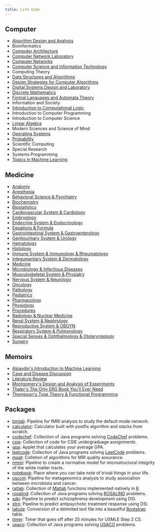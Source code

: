 ```yaml
---
title: Life Code
---
```


## Computer

- [Algorithm Design and Analysis](Computer/Algorithm%20Design%20and%20Analysis.html)
- Bioinformatics
- [Computer Architecture](Computer/Computer%20Architecture.html)
- [Computer Network Laboratory](Computer/Computer%20Network%20Laboratory.html)
- [Computer Networks](Computer/Computer%20Networks.html)
- [Computer Science and Information Technology](Computer/Computer%20Science%20and%20Information%20Technology.html)
- Computing Theory
- [Data Structures and Algorithms](Computer/Data%20Structures%20and%20Algorithms.html)
- [Design Strategies for Computer Algorithms](Computer/Design%20Strategies%20for%20Computer%20Algorithms.html)
- [Digital Systems Design and Laboratory](Computer/Digital%20Systems%20Design%20and%20Laboratory.html)
- [Discrete Mathematics](Computer/Discrete%20Mathematics.html)
- [Formal Languages and Automata Theory](Computer/Formal%20Languages%20and%20Automata%20Theory.html)
- Information and Society
- [Introduction to Computational Logic](Computer/Introduction%20to%20Computational%20Logic.html)
- Introduction to Computer Programming
- Introduction to Computer Science
- [Linear Algebra](Computer/Linear%20Algebra.html)
- Modern Sciences and Science of Mind
- [Operating Systems](Computer/Operating%20Systems.html)
- [Probability](Computer/Probability.html)
- Scientific Computing
- Special Research
- Systems Programming
- [Topics in Machine Learning](Computer/Topics%20in%20Machine%20Learning.html)

## Medicine

- [Anatomy](Medicine/Anatomy.html)
- [Anesthesia](Medicine/Anesthesia.html)
- [Behavioral Science & Psychiatry](Medicine/Behavioral%20Science%20&%20Psychiatry.html)
- [Biochemistry](Medicine/Biochemistry.html)
- [Biostatistics](Medicine/Biostatistics.html)
- [Cardiovascular System & Cardiology](Medicine/Cardiovascular%20System%20&%20Cardiology.html)
- [Embryology](Medicine/Embryology.html)
- [Endocrine System & Endocrinology](Medicine/Endocrine%20System%20&%20Endocrinology.html)
- [Equations & Formula](Medicine/Equations%20&%20Formula.html)
- [Gastrointestinal System & Gastroenterology](Medicine/Gastrointestinal%20System%20&%20Gastroenterology.html)
- [Genitourinary System & Urology](Medicine/Genitourinary%20System%20&%20Urology.html)
- [Hematology](Medicine/Hematology.html)
- [Histology](Medicine/Histology.html)
- [Immune System & Immunology & Rheumatology](Medicine/Immune%20System%20&%20Immunology%20&%20Rheumatology.html)
- [Integumentary System & Dermatology](Medicine/Integumentary%20System%20&%20Dermatology.html)
- [Medicine](Medicine/Medicine.html)
- [Microbiology & Infectious Diseases](Medicine/Microbiology%20&%20Infectious%20Diseases.html)
- [Musculoskeletal System & Physiatry](Medicine/Musculoskeletal%20System%20&%20Physiatry.html)
- [Nervous System & Neurology](Medicine/Nervous%20System%20&%20Neurology.html)
- [Oncology](Medicine/Oncology.html)
- [Pathology](Medicine/Pathology.html)
- [Pediatrics](Medicine/Pediatrics.html)
- [Pharmacology](Medicine/Pharmacology.html)
- [Physiology](Medicine/Physiology.html)
- [Procedures](Medicine/Procedures.html)
- [Radiology & Nuclear Medicine](Medicine/Radiology%20&%20Nuclear%20Medicine.html)
- [Renal System & Nephrology](Medicine/Renal%20System%20&%20Nephrology.html)
- [Reproductive System & OBGYN](Medicine/Reproductive%20System%20&%20OBGYN.html)
- [Respiratory System & Pulmonology](Medicine/Respiratory%20System%20&%20Pulmonology.html)
- [Special Senses & Ophthalmology & Otolaryngology](Medicine/Special%20Senses%20&%20Ophthalmology%20&%20Otolaryngology.html)
- [Surgery](Medicine/Surgery.html)

## Memoirs

- [Alpaydin's Introduction to Machine Learning](Memoirs/Alpaydin's%20Introduction%20to%20Machine%20Learning.html)
- [Case and Disease Discussion](Memoirs/Case%20and%20Disease%20Discussion.html)
- [Literature Review](Memoirs/Literature%20Review.html)
- [Montgomery's Design and Analysis of Experiments](Memoirs/Montgomery's%20Design%20and%20Analysis%20of%20Experiments.html)
- [Thaler's The Only EKG Book You'll Ever Need](Memoirs/Thaler's%20The%20Only%20EKG%20Book%20You'll%20Ever%20Need.pdf)
- [Thompson's Type Theory & Functional Programming](Memoirs/Thompson's%20Type%20Theory%20&%20Functional%20Programming.pdf)

## Packages

- [bmlab](Packages/bmlab): Pipeline for fMRI analysis to study the default mode network.
- [calculator](Packages/calculator): Calculator built with postfix algorithm and stacks from scratch.
- [codechef](https://github.com/b00401062/b00401062.github.io/tree/master/Packages/codechef): Collection of Java programs solving [CodeChef](https://www.codechef.com) problems.
- [csie](https://github.com/b00401062/b00401062.github.io/tree/master/Packages/csie): Collection of code for CSIE undergraduage assignments.
- [gpa](Packages/gpa): Applet that calculates your average GPA.
- [leetcode](https://github.com/b00401062/b00401062.github.io/tree/master/Packages/leetcode): Collection of Java programs solving [LeetCode](https://leetcode.com/problemset/all/) problems.
- [mqat](Packages/mqat): Colletion of algorithms for MRI quality assurance.
- [nmmi](Packages/nmmi): Pipeline to create a normative model for microstructural integrity of the white matter tracts.
- [notebook](Packages/notebook): Place where you can take note of trivial things in your life.
- [osccm](Packages/osccm): Pipeline for metagenomics analysis to study association between microbiota and cancer.
- [ratlab](Packages/ratlab): Collection of [Matlab](https://www.mathworks.com) functions implemented natively in [R](https://www.r-project.org).
- [rosalind](https://github.com/b00401062/b00401062.github.io/tree/master/Packages/rosalind): Collection of Java programs solving [ROSALIND](http://rosalind.info/problems/locations/) problems.
- [sdp](Packages/sdp): Pipeline to predict schizophrenia development using DSI.
- [strp](Packages/strp): Pipeline to predict antipsychotic treatment response using DSI.
- [tabula](Packages/tabula): Conversion of a delimited text file into a beautiful [Bootstrap](http://getbootstrap.com) table.
- [timer](Packages/timer): Timer that goes off after 25 minutes for USMLE Step 2 CS.
- [usaco](https://github.com/b00401062/b00401062.github.io/tree/master/Packages/usaco): Collection of Java programs solving [USACO](http://train.usaco.org/usacogate) problems.
